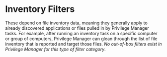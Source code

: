 [title]: # (Inventory)
[tags]: # (filter types)
[priority]: # (1)
# Inventory Filters

These depend on file inventory data, meaning they generally apply to already discovered applications or files pulled in by Privilege Manager tasks. For example, after running an inventory task on a specific computer or group of computers, Privilege Manager can glean through the list of file inventory that is reported and target those files. *No out-of-box filters exist in Privilege Manager for this type of filter category*.

